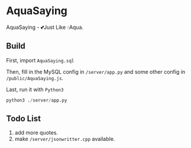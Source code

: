 # AquaSaying
 AquaSaying - 💕Just Like 💧Aqua.

## Build

First, import `AquaSaying.sql`

Then, fill in the MySQL config in `/server/app.py` and some other config in `/public/AquaSaying.js`.

Last, run it with `Python3`

```py
python3 ./server/app.py
```

## Todo List

1. add more quotes.
2. make `/server/jsonwritter.cpp` available.

